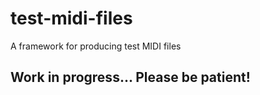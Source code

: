 # test-midi-files
A framework for producing test MIDI files

## Work in progress... Please be patient!

